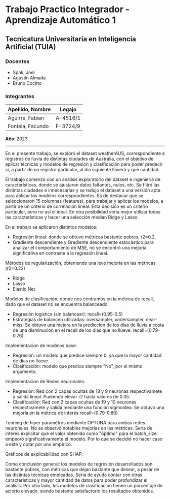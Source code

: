 # Trabajo Practico Integrador - Aprendizaje Automático 1

## Tecnicatura Universitaria en Inteligencia Artificial (TUIA)

### **Docentes**

- Spak, Joel
- Agustín Almada
- Bruno Cocitto

### **Integrantes**

| Apellido, Nombre | Legajo |
| --- | --- |
| Aguirre, Fabian | A-4516/1 |
| Fontela, Facundo  | F-3724/9 |

**Año**: 2023

---


En el presente trabajo, se exploró el dataset weatherAUS, correspondiente a registros de lluvia de distintas ciudades de Australia, con el objetivo de aplicar técnicas y modelos de regresión y clasificación para poder predecir si, a partir de un registro particular, al día siguiente lloverá y qué cantidad.

El trabajo comenzó con un análisis exploratorio del dataset e ingeniería de características, donde se ajustaron datos faltantes, nulos, etc. Se filtró las distintas ciudades e innecesarias y se redujo el dataset a una versión apta para aplicar los modelos correspondientes.
Es de destacar que se seleccionaron 15 columnas (features), para trabajar y aplicar los modelos, a partir de un criterio de correlación lineal. Esta decisión es un criterio particular, pero no así el ideal. En otra posibilidad sería mejor utilizar todas las características y hacer una selección median Ridge y Lasso.

En el trabajo se aplicaron distintos modelos:

  * Regresión lineal: donde se obtuvo métricas bastante pobres, r2=0.2.
  * Gradiente descendiente y Gradiente descendiente estocástico para analizar el comportamiento de MSE, no se encontró una mejoría significativa en contraste a la regresión lineal.
   
Métodos de regularización, obteniendo una leve mejoría en las métricas (r2=0.22)
  * Ridge
  * Lasso
  * Elastic Net

Modelos de clasificación, donde nos centramos en la métrica de recall, dado que el dataset no se encuentra balanceado:
  * Regresión logística (sin balancear): recall=(0.95-0.5)
  * Estrategias de balanceo utilizadas: oversampler, undersampler, near-miss: Se obtuvo una mejora en la prediccion de los dias de lluvia a costa de una disminucion en el recall de los dias que no llueve. recall=(0.79-0.76).

Implementacion de modelos base:
  * Regresión: un modelo que predice siempre 0, ya que la mayor cantidad de días no llueve.
  * Clasificación: modelo que predice siempre "No", por el mismo argumento.

Implementacion de Redes neuronales:
 * Regresión: Red con 2 capas ocultas de 18 y 9 neuronas respectivamete y salida lineal. Pudiendo elevar r2 hasta valores de 0.35.
 * Clasificación: Red con 2 capas ocultas de 19 y 10 neuronas respectivamete y salida mediante una función sigmoidea. Se obtuvo una mejoría en la métrica de interés recall=(0.79-0.80)

Tunning de hiper paramétros mediante OPTUNA para ambas redes neuronales. No se observó notables mejorías en las métricas.
Sería de interés explicitar que el valor obtenido como "óptimo" para el batch_size empeoró significativamente el modelo. Por lo que se decidió no hacer caso a este y optar por uno empírico.

Gráficos de explicabilidad con SHAP.

Como conclusión general: los modelos de regresión desarrollados son bastante pobres, con métricas que dejan bastante que desear, a pesar de las distintas técnicas empleadas. Sería de ayuda contar con otras caracteristicas y mayor cantidad de datos para poder profundizar el análisis. Por otro lado, los modelos de clasificación tienen un porcentaje de acierto elevado, siendo bastante satisfactorio los resultados obtenidos.
